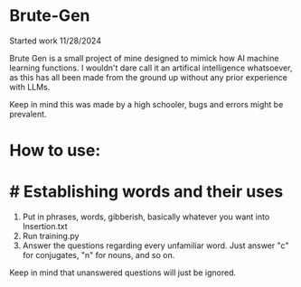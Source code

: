 # Brute-Gen
Started work 11/28/2024

Brute Gen is a small project of mine designed to mimick how AI machine learning functions. I wouldn't dare call it an artifical intelligence whatsoever, as this has all been made from the ground up without any prior experience with LLMs.

Keep in mind this was made by a high schooler, bugs and errors might be prevalent.

# How to use:

# # Establishing words and their uses
1. Put in phrases, words, gibberish, basically whatever you want into Insertion.txt
2. Run training.py
3. Answer the questions regarding every unfamiliar word. Just answer "c" for conjugates, "n" for nouns, and so on.

Keep in mind that unanswered questions will just be ignored.
